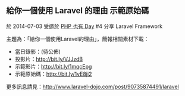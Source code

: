 ## 給你一個使用 Laravel 的理由 示範原始碼

於 2014-07-03 受邀於 [PHP 也有 Day](https://www.facebook.com/groups/849639948396465/) #4 分享 Laravel Framework

主題為：「給你一個使用Laravel的理由」，簡報相關素材下載：

* 當日錄影：(待公佈) 
* 投影片：<http://bit.ly/VJJzdB>
* 示範影片：<http://bit.ly/1mqcEpg>
* 示範原始碼：<http://bit.ly/1vE8ji2>

更多訊息請見：<http://www.laravel-dojo.com/post/90735874491/laravel>